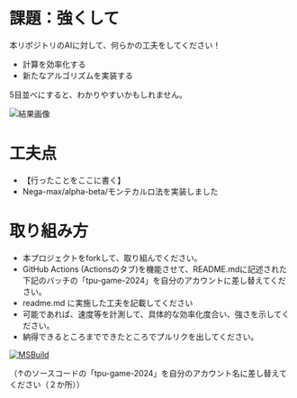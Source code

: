 # 課題：強くして
本リポジトリのAIに対して、何らかの工夫をしてください！

* 計算を効率化する
* 新たなアルゴリズムを実装する

5目並べにすると、わかりやすいかもしれません。

![結果画像](image.png)

# 工夫点

* 【行ったことをここに書く】
* Nega-max/alpha-beta/モンテカルロ法を実装しました

# 取り組み方
* 本プロジェクトをforkして、取り組んでください。
* GitHub Actions (Actionsのタブ)を機能させて、README.mdに記述された下記のバッチの「tpu-game-2024」を自分のアカウントに差し替えてください。
* readme.md に実施した工夫を記載してください
* 可能であれば、速度等を計測して、具体的な効率化度合い、強さを示してください。
* 納得できるところまでできたところでプルリクを出してください。

[![MSBuild](https://github.com/roastea/tick-tack-toe/actions/workflows/msbuild.yml/badge.svg)](https://github.com/roastea/tick-tack-toe/actions/workflows/msbuild.yml)

（↑のソースコードの「tpu-game-2024」を自分のアカウント名に差し替えてください（２か所））
